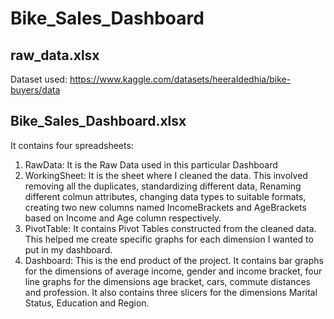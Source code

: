 # Bike_Sales_Dashboard

## raw_data.xlsx
Dataset used: https://www.kaggle.com/datasets/heeraldedhia/bike-buyers/data

## Bike_Sales_Dashboard.xlsx
It contains four spreadsheets:
  1) RawData: It is the Raw Data used in this particular Dashboard
  2) WorkingSheet: It is the sheet where I cleaned the data. This involved removing all the duplicates, standardizing different data, Renaming different colmun attributes, changing data types to suitable formats, creating two new columns named IncomeBrackets and AgeBrackets based on Income and Age column respectively.
  3) PivotTable: It contains Pivot Tables constructed from the cleaned data. This helped me create specific graphs for each dimension I wanted to put in my dashboard.
  4) Dashboard: This is the end product of the project. It contains bar graphs for the dimensions of average income, gender and income bracket, four line graphs for the dimensions age bracket, cars, commute distances and profession. It also contains three slicers for the dimensions Marital Status, Education and Region.

